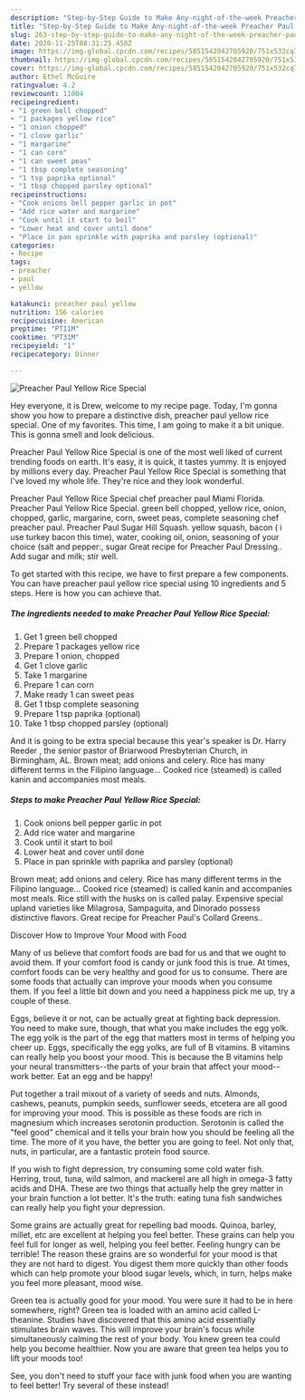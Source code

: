 ```yaml
---
description: "Step-by-Step Guide to Make Any-night-of-the-week Preacher Paul Yellow Rice Special"
title: "Step-by-Step Guide to Make Any-night-of-the-week Preacher Paul Yellow Rice Special"
slug: 263-step-by-step-guide-to-make-any-night-of-the-week-preacher-paul-yellow-rice-special
date: 2020-11-25T08:31:25.458Z
image: https://img-global.cpcdn.com/recipes/5851542042705920/751x532cq70/preacher-paul-yellow-rice-special-recipe-main-photo.jpg
thumbnail: https://img-global.cpcdn.com/recipes/5851542042705920/751x532cq70/preacher-paul-yellow-rice-special-recipe-main-photo.jpg
cover: https://img-global.cpcdn.com/recipes/5851542042705920/751x532cq70/preacher-paul-yellow-rice-special-recipe-main-photo.jpg
author: Ethel McGuire
ratingvalue: 4.2
reviewcount: 11004
recipeingredient:
- "1 green bell chopped"
- "1 packages yellow rice"
- "1 onion chopped"
- "1 clove garlic"
- "1 margarine"
- "1 can corn"
- "1 can sweet peas"
- "1 tbsp complete seasoning"
- "1 tsp paprika optional"
- "1 tbsp chopped parsley optional"
recipeinstructions:
- "Cook onions bell pepper garlic in pot"
- "Add rice water and margarine"
- "Cook until it start to boil"
- "Lower heat and cover until done"
- "Place in pan sprinkle with paprika and parsley (optional)"
categories:
- Recipe
tags:
- preacher
- paul
- yellow

katakunci: preacher paul yellow 
nutrition: 156 calories
recipecuisine: American
preptime: "PT11M"
cooktime: "PT31M"
recipeyield: "1"
recipecategory: Dinner

---
```



![Preacher Paul Yellow Rice Special](https://img-global.cpcdn.com/recipes/5851542042705920/751x532cq70/preacher-paul-yellow-rice-special-recipe-main-photo.jpg)

Hey everyone, it is Drew, welcome to my recipe page. Today, I'm gonna show you how to prepare a distinctive dish, preacher paul yellow rice special. One of my favorites. This time, I am going to make it a bit unique. This is gonna smell and look delicious.

Preacher Paul Yellow Rice Special is one of the most well liked of current trending foods on earth. It's easy, it is quick, it tastes yummy. It is enjoyed by millions every day. Preacher Paul Yellow Rice Special is something that I've loved my whole life. They're nice and they look wonderful.

Preacher Paul Yellow Rice Special chef preacher paul Miami Florida. Preacher Paul Yellow Rice Special. green bell chopped, yellow rice, onion, chopped, garlic, margarine, corn, sweet peas, complete seasoning chef preacher paul. Preacher Paul Sugar Hill Squash. yellow squash, bacon ( i use turkey bacon this time), water, cooking oil, onion, seasoning of your choice (salt and pepper:, sugar Great recipe for Preacher Paul Dressing.. Add sugar and milk; stir well.


To get started with this recipe, we have to first prepare a few components. You can have preacher paul yellow rice special using 10 ingredients and 5 steps. Here is how you can achieve that.

<!--inarticleads1-->

##### The ingredients needed to make Preacher Paul Yellow Rice Special:

1. Get 1 green bell chopped
1. Prepare 1 packages yellow rice
1. Prepare 1 onion, chopped
1. Get 1 clove garlic
1. Take 1 margarine
1. Prepare 1 can corn
1. Make ready 1 can sweet peas
1. Get 1 tbsp complete seasoning
1. Prepare 1 tsp paprika (optional)
1. Take 1 tbsp chopped parsley (optional)


And it is going to be extra special because this year&#39;s speaker is Dr. Harry Reeder , the senior pastor of Briarwood Presbyterian Church, in Birmingham, AL. Brown meat; add onions and celery. Rice has many different terms in the Filipino language… Cooked rice (steamed) is called kanin and accompanies most meals. 

<!--inarticleads2-->

##### Steps to make Preacher Paul Yellow Rice Special:

1. Cook onions bell pepper garlic in pot
1. Add rice water and margarine
1. Cook until it start to boil
1. Lower heat and cover until done
1. Place in pan sprinkle with paprika and parsley (optional)


Brown meat; add onions and celery. Rice has many different terms in the Filipino language… Cooked rice (steamed) is called kanin and accompanies most meals. Rice still with the husks on is called palay. Expensive special upland varieties like Milagrosa, Sampaguita, and Dinorado possess distinctive flavors. Great recipe for Preacher Paul&#39;s Collard Greens.. 

Discover How to Improve Your Mood with Food


Many of us believe that comfort foods are bad for us and that we ought to avoid them. If your comfort food is candy or junk food this is true. At times, comfort foods can be very healthy and good for us to consume. There are some foods that actually can improve your moods when you consume them. If you feel a little bit down and you need a happiness pick me up, try a couple of these.

Eggs, believe it or not, can be actually great at fighting back depression. You need to make sure, though, that what you make includes the egg yolk. The egg yolk is the part of the egg that matters most in terms of helping you cheer up. Eggs, specifically the egg yolks, are full of B vitamins. B vitamins can really help you boost your mood. This is because the B vitamins help your neural transmitters--the parts of your brain that affect your mood--work better. Eat an egg and be happy!

Put together a trail mixout of a variety of seeds and nuts. Almonds, cashews, peanuts, pumpkin seeds, sunflower seeds, etcetera are all good for improving your mood. This is possible as these foods are rich in magnesium which increases serotonin production. Serotonin is called the "feel good" chemical and it tells your brain how you should be feeling all the time. The more of it you have, the better you are going to feel. Not only that, nuts, in particular, are a fantastic protein food source.

If you wish to fight depression, try consuming some cold water fish. Herring, trout, tuna, wild salmon, and mackerel are all high in omega-3 fatty acids and DHA. These are two things that actually help the grey matter in your brain function a lot better. It's the truth: eating tuna fish sandwiches can really help you fight your depression. 

Some grains are actually great for repelling bad moods. Quinoa, barley, millet, etc are excellent at helping you feel better. These grains can help you feel full for longer as well, helping you feel better. Feeling hungry can be terrible! The reason these grains are so wonderful for your mood is that they are not hard to digest. You digest them more quickly than other foods which can help promote your blood sugar levels, which, in turn, helps make you feel more pleasant, mood wise.

Green tea is actually good for your mood. You were sure it had to be in here somewhere, right? Green tea is loaded with an amino acid called L-theanine. Studies have discovered that this amino acid essentially stimulates brain waves. This will improve your brain's focus while simultaneously calming the rest of your body. You knew green tea could help you become healthier. Now you are aware that green tea helps you to lift your moods too!

See, you don't need to stuff your face with junk food when you are wanting to feel better! Try several of these instead!

